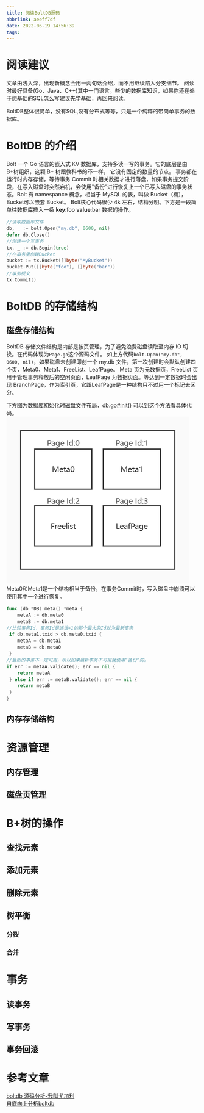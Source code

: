 ```yaml
---
title: 阅读BoltDB源码
abbrlink: aeeff7df
date: 2022-06-19 14:56:39
tags:
---
```

# 阅读建议
文章由浅入深，出现新概念会用一两句话介绍，而不用继续陷入分支细节。
阅读时最好具备(Go、Java、C++)其中一门语言。些少的数据库知识，如果你还在处于想基础的SQL怎么写建议先学基础，再回来阅读。

BoltDB整体很简单，没有SQL,没有分布式等等，只是一个纯粹的带简单事务的数据库。

# BoltDB 的介绍

Bolt 一个 Go 语言的嵌入式 KV 数据库，支持多读一写的事务。它的底层是由B+树组织，这颗 B+ 树跟教科书的不一样， 它没有固定的数量的节点。
事务都在运行时内存存储，等待事务 Commit 时相关数据才进行落盘，如果事务提交阶段，在写入磁盘时突然宕机，会使用"备份"进行恢复上一个已写入磁盘的事务状态。Bolt 有 namespance 概念，相当于 MySQL 的表，叫做 Bucket（桶），Bucket可以嵌套 Bucket。
Bolt核心代码很少 4k 左右，结构分明。下方是一段简单往数据库插入一条 **key**:foo **value**:bar 数据的操作。

```Go
//读取数据库文件
db, _ := bolt.Open("my.db", 0600, nil)
defer db.Close()
//创建一个写事务
tx, _ := db.Begin(true)
//在事务里创建Bucket
bucket := tx.Bucket([]byte("MyBucket"))
bucket.Put([]byte("foo"), []byte("bar"))
//事务提交
tx.Commit()
```

# BoltDB 的存储结构

## 磁盘存储结构

BoltDB 存储文件结构是内部是按页管理，为了避免浪费磁盘读取至内存 IO 切换。在代码体现为`Page.go`这个源码文件。
如上方代码`bolt.Open("my.db", 0600, nil)`，如果磁盘未创建即创一个 my.db 文件，第一次创建时会默认创建四个页，Meta0、Meta1、FreeList、LeafPage。
Meta 页为元数据页，FreeList 页用于管理事务释放后的空闲页面，LeafPage 为数据页面。等达到一定数据时会出现 BranchPage，作为索引页，它跟LeafPage是一种结构只不过用一个标记去区分。



下方图为数据库初始化时磁盘文件布局，[db.go#init()](https://github.com/boltdb/bolt/blob/fd01fc79c553a8e99d512a07e8e0c63d4a3ccfc5/db.go#L343-L387)
可以到这个方法看具体代码。
![db_file_from](./img/db_file.png)</br>
Meta0和Meta1是一个结构相当于备份，在事务Commit时，写入磁盘中崩溃可以使用其中一个进行恢复。

```go
func (db *DB) meta() *meta {
    metaA := db.meta0
    metaB := db.meta1
//比较事务Id，事务Id是递增+1的那个最大的Id就为最新事务
 if db.meta1.txid > db.meta0.txid {
    metaA = db.meta1
    metaB = db.meta0
 }
//最新的事务不一定可用，所以如果最新事务不可用就使用“备份”的。
if err := metaA.validate(); err == nil {
    return metaA
 } else if err := metaB.validate(); err == nil {
    return metaB
 }
}
```

## 内存存储结构

# 资源管理

## 内存管理

## 磁盘页管理

# B+树的操作

## 查找元素

## 添加元素

## 删除元素

## 树平衡

### 分裂

### 合并

# 事务

## 读事务

## 写事务

## 事务回滚

# 参考文章

[boltdb 源码分析-我叫尤加利](https://youjiali1995.github.io/storage/boltdb/) <br/>
[自底向上分析boltdb](https://github.com/jaydenwen123/boltdb_book)


